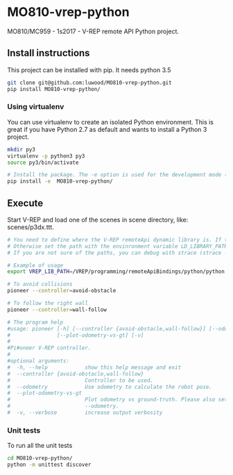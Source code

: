 # MO810-vrep-python

MO810/MC959 - 1s2017 - V-REP remote API Python project. 


## Install instructions

This project can be installed with pip. It needs python 3.5 

```bash
git clone git@github.com:luwood/MO810-vrep-python.git
pip install MO810-vrep-python/
```

### Using virtualenv
You can use virtualenv to create an isolated Python environment. This is great if you have Python 2.7 as default and wants to install a Python 3 project. 

```bash
mkdir py3
virtualenv -p python3 py3
source py3/bin/activate

# Install the package. The -e option is used for the development mode (all the changes in the project will cause the executable to reflect those). 
pip install -e  MO810-vrep-python/

```

## Execute 
Start V-REP and load one of the scenes in scene directory, like: scenes/p3dx.ttt. 
```bash
# You need to define where the V-REP remoteApi dynamic library is. If the library is under a usual path, then you don't need to worry. 
# Otherwise set the path with the envinronment variable LD_LIBRARY_PATH or VREP_LIB_PATH. 
# If you are not sure of the paths, you can debug with strace (strace -eopen)

# Example of usage
export VREP_LIB_PATH=/VREP/programming/remoteApiBindings/python/python

# To avoid collisions
pioneer --controller=avoid-obstacle

# To follow the right wall
pioneer --controller=wall-follow

# The program help
#usage: pioneer [-h] [--controller {avoid-obstacle,wall-follow}] [--odometry]
#               [--plot-odometry-vs-gt] [-v]
#
#Pi#oneer V-REP controller.
#
#optional arguments:
#  -h, --help            show this help message and exit
#  --controller {avoid-obstacle,wall-follow}
#                        Controller to be used.
#  --odometry            Use odometry to calculate the robot pose.
#  --plot-odometry-vs-gt
#                        Plot odometry vs ground-truth. Please also set
#                        --odometry.
#  -v, --verbose         increase output verbosity


```

### Unit tests
To run all the unit tests
```bash
cd MO810-vrep-python/
python -m unittest discover
```